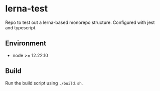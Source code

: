 # lerna-test
Repo to test out a lerna-based monorepo structure. Configured with jest and typescript.

## Environment
* node >= 12.22.10

## Build
Run the build script using ```./build.sh```.
